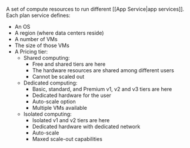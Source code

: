 A set of compute resources to run different [[App Service|app services]]. Each plan service defines:
* An OS
* A region (where data centers reside)
* A number of VMs
* The size of those VMs
* A Pricing tier:
	* Shared computing:
		* Free and shared tiers are here
		* The hardware resources are shared among different users
		* Cannot be scaled out
	* Dedicated computing:
		* Basic, standard, and Premium v1, v2 and v3 tiers are here
		* Dedicated hardware for the user
		* Auto-scale option
		* Multiple VMs available
	* Isolated computing:
		* Isolated v1 and v2 tiers are here
		* Dedicated hardware with dedicated network
		* Auto-scale
		* Maxed scale-out capabilities

